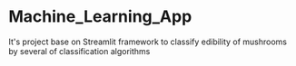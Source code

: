 # Machine_Learning_App
It's project base on Streamlit framework to classify edibility of mushrooms by several of classification algorithms
